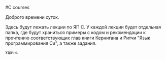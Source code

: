 #C courses

  Доброго времени суток.
	
  Здесь будут лежать лекции по ЯП C. У каждой лекции будет отдельная папка, где будут храниться примеры с кодом и рекомендации к прочтению соответствующих глав книги Кернигана и Ритчи "Язык программирования Си", а также задания.

	Удачи.
